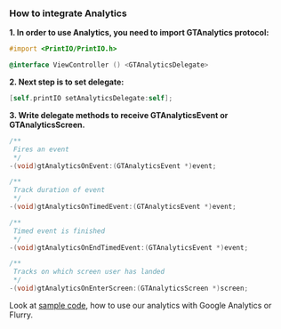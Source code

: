 ### How to integrate Analytics

**1. In order to use Analytics, you need to import GTAnalytics protocol:**

```Objective-C
#import <PrintIO/PrintIO.h>

@interface ViewController () <GTAnalyticsDelegate>
```

**2. Next step is to set delegate:**

```Objective-C
[self.printIO setAnalyticsDelegate:self];
```

**3. Write delegate methods to receive GTAnalyticsEvent or GTAnalyticsScreen.**

```Objective-C
/**
 Fires an event
 */
-(void)gtAnalyticsOnEvent:(GTAnalyticsEvent *)event;

/**
 Track duration of event
 */
-(void)gtAnalyticsOnTimedEvent:(GTAnalyticsEvent *)event;

/**
 Timed event is finished
 */
-(void)gtAnalyticsOnEndTimedEvent:(GTAnalyticsEvent *)event;

/**
 Tracks on which screen user has landed
 */
-(void)gtAnalyticsOnEnterScreen:(GTAnalyticsScreen *)screen;
```

Look at [sample code](https://github.com/printdotio/printio-ios-sdk/blob/master/docs/analytics_example.md), how to use our analytics with Google Analytics or Flurry.
